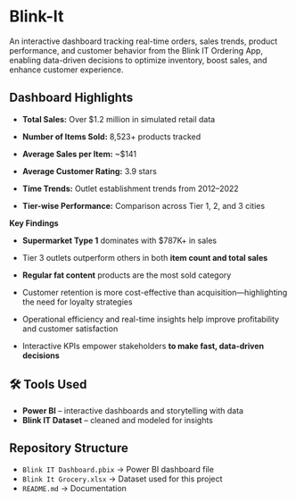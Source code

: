 # Blink-It
An interactive dashboard tracking real-time orders, sales trends, product performance, and customer behavior from the Blink IT Ordering App, enabling data-driven decisions to optimize inventory, boost sales, and enhance customer experience.


## Dashboard Highlights
- **Total Sales:** Over $1.2 million in simulated retail data

- **Number of Items Sold:** 8,523+ products tracked

- **Average Sales per Item:** ~$141

- **Average Customer Rating:** 3.9 stars 
- **Time Trends:** Outlet establishment trends from 2012–2022

- **Tier-wise Performance:** Comparison across Tier 1, 2, and 3 cities

**Key Findings**
- **Supermarket Type 1** dominates with $787K+ in sales

- Tier 3 outlets outperform others in both **item count and total sales**

- **Regular fat content** products are the most sold category

- Customer retention is more cost-effective than acquisition—highlighting the need for loyalty strategies

- Operational efficiency and real-time insights help improve profitability and customer satisfaction

- Interactive KPIs empower stakeholders **to make fast, data-driven decisions**


## 🛠️ Tools Used
- **Power BI** – interactive dashboards and storytelling with data  
- **Blink IT  Dataset** – cleaned and modeled for insights

##  Repository Structure
- `Blink IT Dashboard.pbix` → Power BI dashboard file  
- `Blink It Grocery.xlsx` → Dataset used for this project  
- `README.md` → Documentation  

